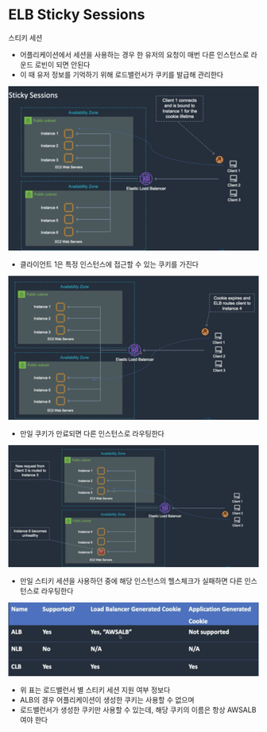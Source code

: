 # ELB Sticky Sessions

스티키 세션
* 어플리케이션에서 세션을 사용하는 경우 한 유저의 요청이 매번 다른 인스턴스로 라운드 로빈이 되면 안된다
* 이 때 유저 정보를 기억하기 위해 로드밸런서가 쿠키를 발급해 관리한다

![sticky-session](./img/st-ss.png)
* 클라이언트 1은 특정 인스턴스에 접근할 수 있는 쿠키를 가진다

![sticky-session-expire](./img/st-ss-expire.png)
* 만일 쿠키가 만료되면 다른 인스턴스로 라우팅한다

![sticky-session-unhealthy](./img/st-ss-uh.png)
* 만일 스티키 세션을 사용하던 중에 해당 인스턴스의 헬스체크가 실패하면 다른 인스턴스로 라우팅한다

![sticky-session-info](./img/st-ss-info.png)
* 위 표는 로드밸런서 별 스티키 세션 지원 여부 정보다
* ALB의 경우 어플리케이션이 생성한 쿠키는 사용할 수 없으며
* 로드밸런서가 생성한 쿠키만 사용할 수 있는데, 해당 쿠키의 이름은 항상 AWSALB여야 한다